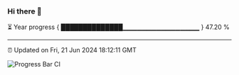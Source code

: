 ### Hi there 👋

⏳ Year progress { ██████████████▁▁▁▁▁▁▁▁▁▁▁▁▁▁▁▁ } 47.20 %

---

⏰ Updated on Fri, 21 Jun 2024 18:12:11 GMT

![Progress Bar CI](https://github.com/Shyam-Makwana/GitHub-Actions-Demo/workflows/Progress%20Bar%20CI/badge.svg)
